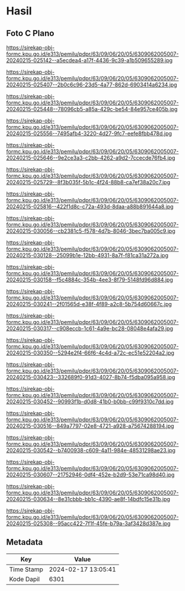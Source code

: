 # Hasil

## Foto C Plano

https://sirekap-obj-formc.kpu.go.id/e313/pemilu/pdpr/63/09/06/20/05/6309062005007-20240215-025142--a5ecdea4-a17f-4436-9c39-a1b509655289.jpg

https://sirekap-obj-formc.kpu.go.id/e313/pemilu/pdpr/63/09/06/20/05/6309062005007-20240215-025407--2b0c6c96-23d5-4a77-862d-6903414a6234.jpg

https://sirekap-obj-formc.kpu.go.id/e313/pemilu/pdpr/63/09/06/20/05/6309062005007-20240215-025448--78096cb5-a85a-429c-be54-84e957ce405b.jpg

https://sirekap-obj-formc.kpu.go.id/e313/pemilu/pdpr/63/09/06/20/05/6309062005007-20240215-025556--7495afb4-3220-4d27-9fc7-eefe8fbb478d.jpg

https://sirekap-obj-formc.kpu.go.id/e313/pemilu/pdpr/63/09/06/20/05/6309062005007-20240215-025646--9e2ce3a3-c2bb-4262-a9d2-7ccecde76fb4.jpg

https://sirekap-obj-formc.kpu.go.id/e313/pemilu/pdpr/63/09/06/20/05/6309062005007-20240215-025729--8f3b035f-5b1c-4f24-88b8-ca7ef38a20c7.jpg

https://sirekap-obj-formc.kpu.go.id/e313/pemilu/pdpr/63/09/06/20/05/6309062005007-20240215-025816--422f1d8c-c72a-493d-8daa-a88b891644a8.jpg

https://sirekap-obj-formc.kpu.go.id/e313/pemilu/pdpr/63/09/06/20/05/6309062005007-20240215-030056--cb2381c5-f578-4d7b-8046-3bec7ba005c9.jpg

https://sirekap-obj-formc.kpu.go.id/e313/pemilu/pdpr/63/09/06/20/05/6309062005007-20240215-030128--25099b1e-12bb-4931-8a7f-f81ca31a272a.jpg

https://sirekap-obj-formc.kpu.go.id/e313/pemilu/pdpr/63/09/06/20/05/6309062005007-20240215-030158--f5c4884c-354b-4ee3-8f79-5148fd96d884.jpg

https://sirekap-obj-formc.kpu.go.id/e313/pemilu/pdpr/63/09/06/20/05/6309062005007-20240215-030241--2f01565d-e38f-4f89-a2c8-5b754d60667c.jpg

https://sirekap-obj-formc.kpu.go.id/e313/pemilu/pdpr/63/09/06/20/05/6309062005007-20240215-030317--c908eccb-1c61-4a9e-bc28-08048e4afa29.jpg

https://sirekap-obj-formc.kpu.go.id/e313/pemilu/pdpr/63/09/06/20/05/6309062005007-20240215-030350--5294e2f4-66f6-4c4d-a72c-ec51e52204a2.jpg

https://sirekap-obj-formc.kpu.go.id/e313/pemilu/pdpr/63/09/06/20/05/6309062005007-20240215-030423--332689f0-91d3-4027-8b74-f5dba095a958.jpg

https://sirekap-obj-formc.kpu.go.id/e313/pemilu/pdpr/63/09/06/20/05/6309062005007-20240215-030452--90993f1b-d0d8-41b0-b0bb-c99f9310c7dd.jpg

https://sirekap-obj-formc.kpu.go.id/e313/pemilu/pdpr/63/09/06/20/05/6309062005007-20240215-030516--849a7797-02e8-4721-a928-a75674288194.jpg

https://sirekap-obj-formc.kpu.go.id/e313/pemilu/pdpr/63/09/06/20/05/6309062005007-20240215-030542--b7400938-c609-4a11-984e-48531298ae23.jpg

https://sirekap-obj-formc.kpu.go.id/e313/pemilu/pdpr/63/09/06/20/05/6309062005007-20240215-030607--21752946-0df4-452e-b2d9-53e71ca98d40.jpg

https://sirekap-obj-formc.kpu.go.id/e313/pemilu/pdpr/63/09/06/20/05/6309062005007-20240215-030634--8e31cbbb-bb1c-4390-ae8f-14bdfc15e31b.jpg

https://sirekap-obj-formc.kpu.go.id/e313/pemilu/pdpr/63/09/06/20/05/6309062005007-20240215-025308--95acc422-7f1f-45fe-b79a-3af3428d387e.jpg


## Metadata

| Key        | Value               |
| ---------- | ------------------- |
| Time Stamp | 2024-02-17 13:05:41 |
| Kode Dapil | 6301                |



